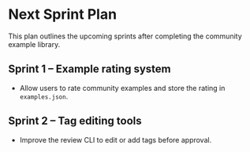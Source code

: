 # Next Sprint Plan

This plan outlines the upcoming sprints after completing the community example library.

## Sprint 1 – Example rating system
* Allow users to rate community examples and store the rating in `examples.json`.

## Sprint 2 – Tag editing tools
* Improve the review CLI to edit or add tags before approval.

